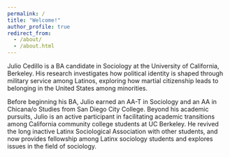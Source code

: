 ```yaml
---
permalink: /
title: "Welcome!"
author_profile: true
redirect_from: 
  - /about/
  - /about.html
---
```

Julio Cedillo is a BA candidate in Sociology at the University of California, Berkeley. His research investigates how political identity is shaped through military service among Latinos, exploring how martial citizenship leads to belonging in the United States among minorities.

Before beginning his BA, Julio earned an AA-T in Sociology and an AA in Chicana/o Studies from San Diego City College. Beyond his academic pursuits, Julio is an active participant in facilitating academic transitions among California community college students at UC Berkeley. He revived the long inactive Latinx Sociological Association with other students, and now provides fellowship among Latinx sociology students and explores issues in the field of sociology.
